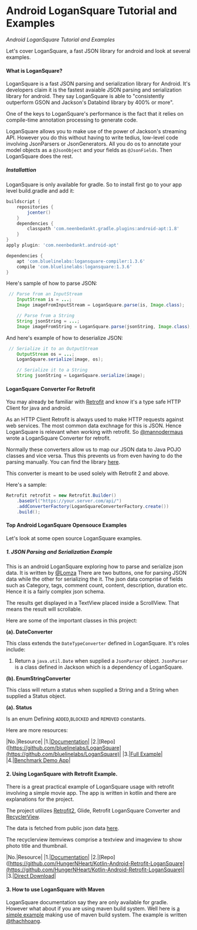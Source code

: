 # Android LoganSquare Tutorial and Examples

_Android LoganSquare Tutorial and Examples_

Let's cover LoganSquare, a fast JSON library for android and look at several examples.


#### What is LoganSquare?

LoganSquare is a fast JSON parsing and serialization library for Android. It's developers claim it is the fastest avaiable JSON parsing and serialization library for android. They say LoganSquare is able to "consistently outperform GSON and Jackson's Databind library by 400% or more".

One of the keys to LoganSquare's performance is the fact that it relies on compile-time annotation processing to generate code.

LoganSquare allows you to make use of the power of Jackson's streaming API. However you do this without having to write tedius, low-level code involving JsonParsers or JsonGenerators. All you do os to annotate your model objects as a `@JsonObject` and your fields as `@JsonFields`. Then LoganSquare does the rest.

##### Installattion

LoganSquare is only available for gradle. So to install first go to your app level build.gradle and add it:

```groovy
buildscript {
    repositories {
        jcenter()
    }
    dependencies {
        classpath 'com.neenbedankt.gradle.plugins:android-apt:1.8'
    }
}
apply plugin: 'com.neenbedankt.android-apt'

dependencies {
    apt 'com.bluelinelabs:logansquare-compiler:1.3.6'
    compile 'com.bluelinelabs:logansquare:1.3.6'
}
```

Here's sample of how to parse JSON:

```java
 // Parse from an InputStream
    InputStream is = ...;
    Image imageFromInputStream = LoganSquare.parse(is, Image.class);

    // Parse from a String
    String jsonString = ...;
    Image imageFromString = LoganSquare.parse(jsonString, Image.class);
```

And here's example of how to deserialize JSON:

```java
 // Serialize it to an OutputStream
    OutputStream os = ...;
    LoganSquare.serialize(image, os);

    // Serialize it to a String
    String jsonString = LoganSquare.serialize(image);
```

#### LoganSquare Converter For Retrofit

You may already be familiar with [Retrofit](https://camposha.info/android/retrofit) and know it's a type safe HTTP Client for java and android.

As an HTTP Client Retrofit is always used to make HTTP requests against web services. The most common data exchnage for this is JSON. Hence LoganSquare is relevant when working with retrofit. So [@mannodermaus](https://github.com/mannodermaus) wrote a LoganSquare Converter for retrofit.

Normally these converters allow us to map our JSON data to Java POJO classes and vice versa. Thus this prevents us from even having to do the parsing manually. You can find the library [here](https://github.com/mannodermaus/retrofit-logansquare).

This converter is meant to be used solely with Retrofit 2 and above.

Here's a sample:

```java
Retrofit retrofit = new Retrofit.Builder()
    .baseUrl("https://your.server.com/api/")
    .addConverterFactory(LoganSquareConverterFactory.create())
    .build();
```

#### Top Android LoganSquare Opensouce Examples

Let's look at some open source LoganSquare examples.

##### 1\. JSON Parsing and Serialization Example

This is an android LoganSquare exploring how to parse and serialize json data. It is written by [@Lomza](https://github.com/lomza) There are two buttons, one for parsing JSON data while the other for serializing the it. The json data comprise of fields such as Category, tags, comment count, content, description, duration etc. Hence it is a fairly complex json schema.

The results get displayed in a TextView placed inside a ScrollView. That means the result will scrollable.

Here are some of the important classes in this project:

**(a). DateConverter**

This class extends the `DateTypeConverter` defined in LoganSquare. It's roles include:

1. Return a `java.util.Date` when supplied a `JsonParser` object. `JsonParser` is a class defined in Jackson which is a dependency of LoganSquare.

**(b). EnumStringConverter**

This class will return a status when supplied a String and a String when supplied a Status object.

**(a). Status**

Is an enum Defining `ADDED`,`BLOCKED` and `REMOVED` constants.

Here are more resources:

|No.|Resource| |1.|[Documentation](https://github.com/bluelinelabs/LoganSquare/tree/development/docs)| |2.|[Repo]([https://github.com/bluelinelabs/LoganSquare](https://github.com/bluelinelabs/LoganSquare)| |3.|[Full Example](https://github.com/lomza/LoganSquare-Example)| |4.|[Benchmark Demo App](https://github.com/bluelinelabs/LoganSquare/tree/development/BenchmarkDemo)|

#### 2\. Using LoganSquare with Retrofit Example.

There is a great practical example of LoganSquare usage with retrofit involving a simple movie app. The app is written in kotlin and there are explanations for the project.

The project utilizes [Retrofit2](https://camposha.info/android/retrofit), Glide, Retrofit LoganSquare Converter and [RecyclerView](https://camposha.info/android/recyclerview).

The data is fetched from public json data [here](https://jsonplaceholder.typicode.com).

The recyclerview itemviews comprise a textview and imageview to show photo title and thumbnail.

|No.|Resource| |1.|[Documentation](https://medium.com/@gurukarthi.android/kotlin-android-retrofit-logansquare-cc1c3e8d07e9)| |2.|[Repo]([https://github.com/HungerNHeart/Kotlin-Android-Retrofit-LoganSquare](https://github.com/HungerNHeart/Kotlin-Android-Retrofit-LoganSquare)| |3.|[Direct Download](https://github.com/HungerNHeart/Kotlin-Android-Retrofit-LoganSquare/archive/master.zip)|

#### 3\. How to use LoganSquare with Maven

LoganSquare documentation say they are only available for gradle. However what about if you are using maven build system. Well here is [a simple example](https://github.com/thachhoang/logansquare-maven-example) making use of maven build system. The example is written [@thachhoang](https://github.com/thachhoang/).
